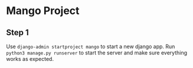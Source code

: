 # Mango Project

## Step 1

Use `django-admin startproject mango` to start a new django app.
Run `python3 manage.py runserver` to start the server and make sure everything works as expected.
